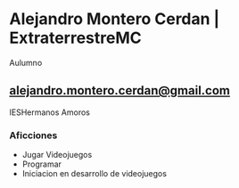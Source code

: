 # Alejandro Montero Cerdan | ExtraterrestreMC

Aulumno

## alejandro.montero.cerdan@gmail.com

IESHermanos Amoros

### Aficciones

- Jugar Videojuegos
- Programar
- Iniciacion en desarrollo de videojuegos

